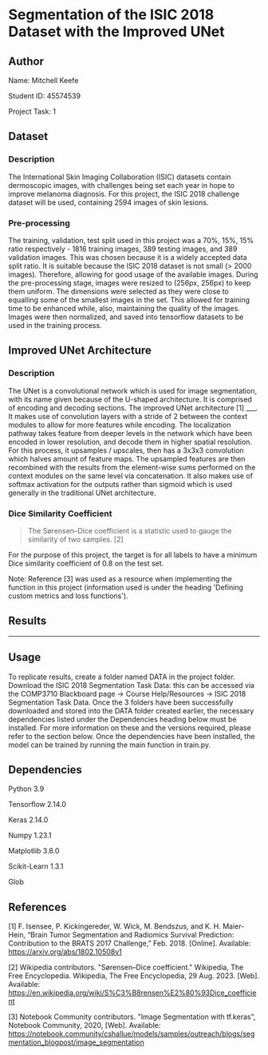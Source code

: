 # Segmentation of the ISIC 2018 Dataset with the Improved UNet

## Author
Name: Mitchell Keefe

Student ID: 45574539

Project Task: 1

## Dataset

### Description
The International Skin Imaging Collaboration (ISIC) datasets contain dermoscopic images, with challenges being set each year in hope to improve melanoma diagnosis. For this project, the ISIC 2018 challenge dataset will be used, containing 2594 images of skin lesions.

### Pre-processing
The training, validation, test split used in this project was a 70%, 15%, 15% ratio respectively - 1816 training images, 389 testing images, and 389 validation images. This was chosen because it is a widely accepted data split ratio. It is suitable because the ISIC 2018 dataset is not small (> 2000 images). Therefore, allowing for good usage of the available images. During the pre-processing stage, images were resized to (256px, 256px) to keep them uniform. The dimensions were selected as they were close to equalling some of the smallest images in the set. This allowed for training time to be enhanced while, also, maintaining the quality of the images. Images were then normalized, and saved into tensorflow datasets to be used in the training process.

## Improved UNet Architecture

### Description
The UNet is a convolutional network which is used for image segmentation, with its name given because of the U-shaped architecture. It is comprised of encoding and decoding sections. The improved UNet architecture [1] ___. It makes use of convolution layers with a stride of 2 between the context modules to allow for more features while encoding. The localization pathway takes feature from deeper levels in the network which have been encoded in lower resolution, and decode them in higher spatial resolution. For this process, it upsamples / upscales, then has a 3x3x3 convolution which halves amount of feature maps. The upsampled features are then recombined with the results from the element-wise sums performed on the context modules on the same level via concatenation. It also makes use of softmax activation for the outputs rather than sigmoid which is used generally in the traditional UNet architecture.


### Dice Similarity Coefficient
>The Sørensen–Dice coefficient is a statistic used to gauge the similarity of two samples. [2]

For the purpose of this project, the target is for all labels to have a minimum Dice similarity coefficient of 0.8 on the test set.

Note: Reference [3] was used as a resource when implementing the function in this project (information used is under the heading 'Defining custom metrics and loss functions').

## Results
----

## Usage
To replicate results, create a folder named DATA in the project folder. Download the ISIC 2018 Segmentation Task Data: this can be accessed via the COMP3710 Blackboard page -> Course Help/Resources -> ISIC 2018 Segmentation Task Data. Once the 3 folders have been successfully downloaded and stored into the DATA folder created earlier, the necessary dependencies listed under the Dependencies heading below must be installed. For more information on these and the versions required, please refer to the section below. Once the dependencies have been installed, the model can be trained by running the main function in train.py.

## Dependencies
Python 3.9

Tensorflow 2.14.0

Keras 2.14.0

Numpy 1.23.1

Matplotlib 3.8.0

Scikit-Learn 1.3.1

Glob

## References
[1] F. Isensee, P. Kickingereder, W. Wick, M. Bendszus, and K. H. Maier-Hein, “Brain Tumor Segmentation and Radiomics Survival Prediction: Contribution to the BRATS 2017 Challenge,” Feb. 2018. [Online]. Available: https://arxiv.org/abs/1802.10508v1

[2] Wikipedia contributors. "Sørensen–Dice coefficient." Wikipedia, The Free Encyclopedia. Wikipedia, The Free Encyclopedia, 29 Aug. 2023. [Web]. Available: https://en.wikipedia.org/wiki/S%C3%B8rensen%E2%80%93Dice_coefficient

[3] Notebook Community contributors. "Image Segmentation with tf.keras", Notebook Community, 2020, [Web]. Available: https://notebook.community/cshallue/models/samples/outreach/blogs/segmentation_blogpost/image_segmentation
